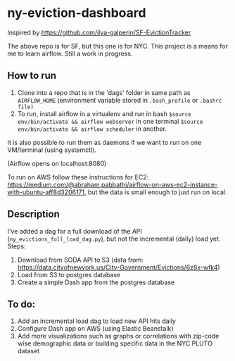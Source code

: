 # ny-eviction-dashboard

Inspired by https://github.com/ilya-galperin/SF-EvictionTracker

The above repo is for SF, but this one is for NYC. This project is a means for me to learn airflow. Still a work in progress. 

## How to run

1. Clone into a repo that is in the 'dags' folder in same path as `AIRFLOW_HOME` (environment variable stored in `.bash_profile` or `.bashrc file)`
2. To run, install airflow in a virtualenv and run in bash
  ```$source env/bin/activate && airflow webserver```
  in one terminal
  ```$source env/bin/activate && airflow scheduler```
  in another.

It is also possible to run them as daemons if we want to run on one VM/terminal (using systemctl).

(Airflow opens on localhost:8080)

To run on AWS follow these instructions for EC2: https://medium.com/@abraham.pabbathi/airflow-on-aws-ec2-instance-with-ubuntu-aff8d3206171, but the data is small enough to just run on local. 

## Description
I've added a dag for a full download of the API (`ny_evictions_full_load_dag.py`), but not the incremental (daily) load yet. 
Steps:
1. Download from SODA API to S3 (data from: https://data.cityofnewyork.us/City-Government/Evictions/6z8x-wfk4)
2. Load from S3 to postgres database
3. Create a simple Dash app from the postgres database

## To do:
1. Add an incremental load dag to load new API hits daily
2. Configure Dash app on AWS (using Elastic Beanstalk)
3. Add more visualizations such as graphs or correlations with zip-code wise demographic data or building specific data in the NYC PLUTO dataset
